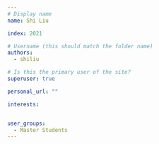 ```yaml
---
# Display name
name: Shi Liu

index: 2021

# Username (this should match the folder name)
authors:
  - shiliu

# Is this the primary user of the site?
superuser: true

personal_url: ""

interests:


user_groups:
  - Master Students
---
```

